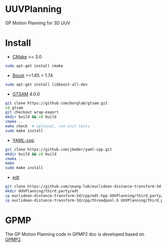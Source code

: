 # UUVPlanning

GP Motion Planning for 3D UUV
# Install
- [CMake](http://www.cmake.org/cmake/resources/software.html) >= 3.0 
```bash
sudo apt-get install cmake
```
- [Boost](http://www.boost.org/users/download/) >=1.65 < 1.74
```bash
sudo apt-get install libboost-all-dev
```

- [GTSAM](https://github.com/borglab/gtsam.git) 4.0.0
```bash
git clone https://github.com/borglab/gtsam.git
cd gtsam
git checkout wrap-export
mkdir build && cd build
cmake ..
make check  # optional, run unit tests
sudo make install
```

- [ YAML-cpp](https://github.com/jbeder/yaml-cpp.git) 
```bash
git clone https://github.com/jbeder/yaml-cpp.git
mkdir build && cd build
cmake ..
make
sudo make install
```

- [edt](https://github.com/seung-lab/euclidean-distance-transform-3d)
```bash
git clone https://github.com/seung-lab/euclidean-distance-transform-3d.git
mkdir UUVPlanning/third_party/edt
cp euclidean-distance-transform-3d/cpp/edt.hpp UUVPlanning/third_party/edt
cp euclidean-distance-transform-3d/cpp/threadpool.h UUVPlanning/third_party/edt

```

# GPMP 
The GP Motion Planning code in GPMP2 doc is developed based on [GPMP2](https://github.com/borglab/gpmp2.git).